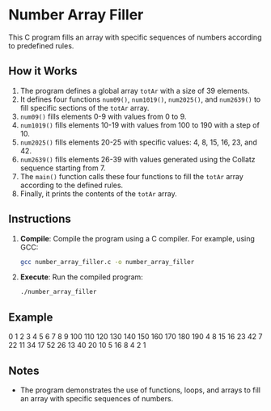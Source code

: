 # Number Array Filler

This C program fills an array with specific sequences of numbers according to predefined rules.

## How it Works

1. The program defines a global array `totAr` with a size of 39 elements.
2. It defines four functions `num09()`, `num1019()`, `num2025()`, and `num2639()` to fill specific sections of the `totAr` array.
3. `num09()` fills elements 0-9 with values from 0 to 9.
4. `num1019()` fills elements 10-19 with values from 100 to 190 with a step of 10.
5. `num2025()` fills elements 20-25 with specific values: 4, 8, 15, 16, 23, and 42.
6. `num2639()` fills elements 26-39 with values generated using the Collatz sequence starting from 7.
7. The `main()` function calls these four functions to fill the `totAr` array according to the defined rules.
8. Finally, it prints the contents of the `totAr` array.

## Instructions

1. **Compile**: Compile the program using a C compiler. For example, using GCC:
    ```bash
    gcc number_array_filler.c -o number_array_filler
    ```

2. **Execute**: Run the compiled program:
    ```bash
    ./number_array_filler
    ```

## Example

0 1 2 3 4 5 6 7 8 9 100 110 120 130 140 150 160 170 180 190 4 8 15 16 23 42 7 22 11 34 17 52 26 13 40 20 10 5 16 8 4 2 1


## Notes

- The program demonstrates the use of functions, loops, and arrays to fill an array with specific sequences of numbers.

